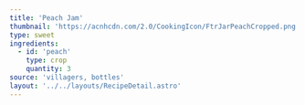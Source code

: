 ```yaml
---
title: 'Peach Jam'
thumbnail: 'https://acnhcdn.com/2.0/CookingIcon/FtrJarPeachCropped.png'
type: sweet
ingredients:
  - id: 'peach'
    type: crop
    quantity: 3
source: 'villagers, bottles'
layout: '../../layouts/RecipeDetail.astro'
---
```

